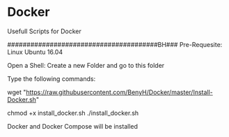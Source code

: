 # Docker
Usefull Scripts for Docker


#######################################BH###
Pre-Requesite: Linux Ubuntu 16.04

Open a Shell:
Create a new Folder and go to this folder

Type the following commands:

wget "https://raw.githubusercontent.com/BenyH/Docker/master/Install-Docker.sh"

chmod +x install_docker.sh
./install_docker.sh

Docker and Docker Compose will be installed 
